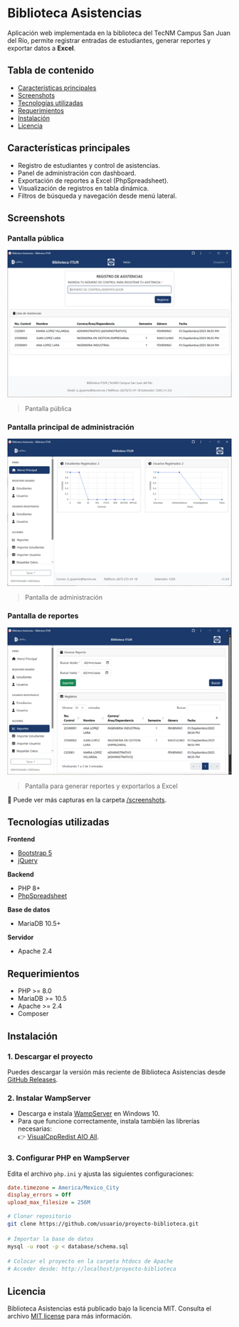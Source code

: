 # Biblioteca Asistencias
Aplicación web implementada en la biblioteca del TecNM Campus San Juan del Río, permite registrar entradas de estudiantes, generar reportes y exportar datos a **Excel**.

## Tabla de contenido
- [Características principales](#características-principales)
- [Screenshots](#screenshots)
- [Tecnologías utilizadas](#tecnologías-utilizadas)
- [Requerimientos](#requerimientos)
- [Instalación](#instalación)
- [Licencia](#licencia)

## Características principales
- Registro de estudiantes y control de asistencias.
- Panel de administración con dashboard.
- Exportación de reportes a Excel (PhpSpreadsheet).
- Visualización de registros en tabla dinámica.
- Filtros de búsqueda y navegación desde menú lateral.

## Screenshots

### Pantalla pública
![pantalla publica](screenshots/01-pantalla-publica.png)
> Pantalla pública

### Pantalla principal de administración
![pantalla publica](screenshots/02-pantalla-admin-principal.png)
> Pantalla de administración

### Pantalla de reportes
![pantalla publica](screenshots/03-pantalla-admin-reportes.png)
> Pantalla para generar reportes y exportarlos a Excel

📂 Puede ver más capturas en la carpeta [/screenshots](screenshots/).

## Tecnologías utilizadas
**Frontend**
- [Bootstrap 5](https://getbootstrap.com/)
- [jQuery](https://jquery.com/)

**Backend**
- PHP 8+
- [PhpSpreadsheet](https://github.com/PHPOffice/PhpSpreadsheet)

**Base de datos**
- MariaDB 10.5+

**Servidor**
- Apache 2.4

## Requerimientos
- PHP >= 8.0
- MariaDB >= 10.5
- Apache >= 2.4
- Composer

## Instalación

### 1. Descargar el proyecto
Puedes descargar la versión más reciente de Biblioteca Asistencias desde [GitHub Releases](https://github.com/mendozarojasdev/biblioteca-asistencias/releases/latest).

### 2. Instalar WampServer
- Descarga e instala [WampServer](https://sourceforge.net/projects/wampserver/files/latest/download) en Windows 10.
- Para que funcione correctamente, instala también las librerías necesarias:  
  👉 [VisualCppRedist AIO All](https://github.com/abbodi1406/vcredist/releases).

### 3. Configurar PHP en WampServer
Edita el archivo `php.ini` y ajusta las siguientes configuraciones:

```ini
date.timezone = America/Mexico_City
display_errors = Off
upload_max_filesize = 256M
```

```bash
# Clonar repositorio
git clone https://github.com/usuario/proyecto-biblioteca.git

# Importar la base de datos
mysql -u root -p < database/schema.sql

# Colocar el proyecto en la carpeta htdocs de Apache
# Acceder desde: http://localhost/proyecto-biblioteca
```

## Licencia
Biblioteca Asistencias está publicado bajo la licencia MIT. Consulta el archivo [MIT license](https://github.com/mendozarojasdev/biblioteca-asistencias/blob/master/LICENSE) para más información.
